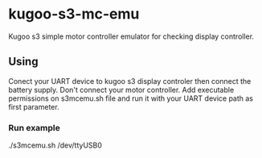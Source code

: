 # kugoo-s3-mc-emu
Kugoo s3 simple motor controller emulator for checking display controller.

## Using
Conect your UART device to kugoo s3 display controler then connect the battery supply. Don't connect your motor controller.
Add executable permissions on s3mcemu.sh file and run it with your UART device path as first parameter.

### Run example
  ./s3mcemu.sh /dev/ttyUSB0
